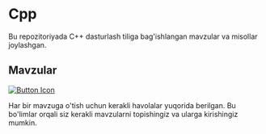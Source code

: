 # Cpp

Bu repozitoriyada C++ dasturlash tiliga bag'ishlangan mavzular va misollar joylashgan.

## Mavzular
[![Button Icon]][Link]

Har bir mavzuga o'tish uchun kerakli havolalar yuqorida berilgan. Bu bo'limlar orqali siz kerakli mavzularni topishingiz va ularga kirishingiz mumkin.

<!----------------------------------------------------------------------------->
[Link]: # 'Link with example title.'
<!---------------------------------[ Buttons ]--------------------------------->
[Button Icon]: [https://img.shields.io/badge/Hello-EF2D5E?style=for-the-badge&logoColor=white&logo=DocuSign]
